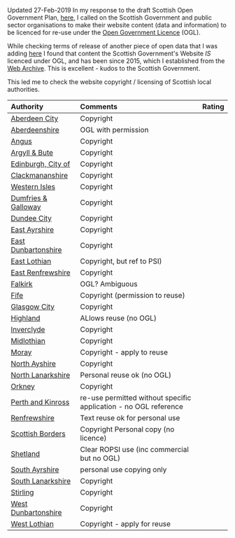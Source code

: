 Updated 27-Feb-2019
In my response to the draft Scottish Open Government Plan, [here](https://codethecity.co.uk/2018/11/25/response-to-scotlands-draft-action-plan-on-open-government/), I called on the Scottish Government and public sector organisations to make their website content (data and information) to be licenced for re-use under the [Open Government Licence](http://www.nationalarchives.gov.uk/doc/open-government-licence/version/3/) (OGL). 

While checking terms of release of another piece of open data that I was adding [here](README.md) I found that content the Scottish Government's Website *IS* licenced under OGL, and has been since 2015, which I established from the [Web Archive](https://web.archive.org/web/20150701000000*/http://www.gov.scot/). This is excellent - kudos to the Scottish Government. 

This led me to check the website copyright / licensing of Scottish local authorities. 


|Authority| Comments|Rating|
|:------|:--------|:-----|
|[Aberdeen City](https://www.aberdeencity.gov.uk/terms-and-conditions)| Copyright||
|[Aberdeenshire](https://www.aberdeenshire.gov.uk/online/re-use-information/)|OGL with permission||
|[Angus](https://www.angus.gov.uk/terms_and_disclaimer)|Copyright||
|[Argyll & Bute](https://www.argyll-bute.gov.uk/privacy-policy)|Copyright||
|[Edinburgh, City of](http://www.edinburgh.gov.uk/terms)|Copyright||
|[Clackmananshire](https://www.clacks.gov.uk/)|Copyright||
|[Western Isles](https://www.cne-siar.gov.uk)|Copyright||
|[Dumfries & Galloway](https://www.dumgal.gov.uk/)| Copyright||
|[Dundee City](https://www.dundeecity.gov.uk/)| Copyright||
|[East Ayrshire](https://www.east-ayrshire.gov.uk/help/CopyrightandDisclaimer.aspx)|Copyright||
|[East Dunbartonshire](https://www.eastdunbarton.gov.uk/copyright-disclaimer)| Copyright||
|[East Lothian](https://www.eastlothian.gov.uk/info/210598/access_to_information/12300/access_to_information/5)|Copyright, but ref to PSI)||
|[East Renfrewshire](https://www.eastrenfrewshire.gov.uk/Home)|Copyright||
|[Falkirk](http://www.falkirk.gov.uk/services/council-democracy/access-to-information/reuse-information.aspx)|OGL? Ambiguous||
|[Fife](https://www.fifedirect.org.uk/footer/index.cfm?fuseaction=tandc.display#section2)|Copyright (permission to reuse)||
|[Glasgow City](https://www.glasgow.gov.uk/index.aspx?articleid=17250)|Copyright||
|[Highland](https://www.highland.gov.uk/info/591/council_and_government/724/terms_and_disclaimer)|ALlows reuse (no OGL)||
|[Inverclyde](https://www.inverclyde.gov.uk/site-basics/copyright)|Copyright||
|[Midlothian](https://www.midlothian.gov.uk/terms)|Copyright||
|[Moray](http://www.moray.gov.uk/moray_standard/page_41071.html)|Copyright - apply to reuse ||
|[North Ayshire](https://www.north-ayrshire.gov.uk/disclaimer.aspx)|Copyright||
|[North Lanarkshire](https://www.northlanarkshire.gov.uk/index.aspx?articleid=15005)|Personal reuse ok (no OGL)||
|[Orkney](http://www.orkney.gov.uk)|Copyright||
|[Perth and Kinross](https://www.pkc.gov.uk/article/15583/Terms-and-disclaimer)|re-use permitted without specific application - no OGL reference||
|[Renfrewshire](http://www.renfrewshire.gov.uk/article/2202/Copyright)|Text reuse ok for personal use ||
|[Scottish Borders](https://www.scotborders.gov.uk/terms)|Copyright Personal copy (no licence)||
|[Shetland](https://www.shetland.gov.uk/information-rights/Re-useofPublicSectorInformation.asp)|Clear ROPSI use (inc commercial but no OGL)||
|[South Ayrshire](https://www.south-ayrshire.gov.uk/terms/)|personal use copying only||
|[South Lanarkshire](http://www.southlanarkshire.gov.uk/term)|Copyright ||
|[Stirling](https://www.stirling.gov.uk/council-democracy/information-performance-statistics/service-standards/internet-services-standards/)|Copyright ||
|[West Dunbartonshire](http://www.west-dunbarton.gov.uk/terms/)|Copyright||
|[West Lothian](https://www.westlothian.gov.uk/terms)|Copyright - apply for reuse ||

